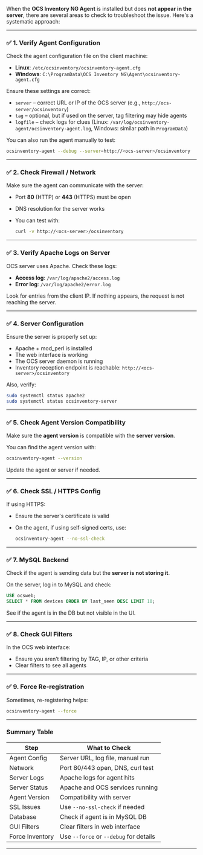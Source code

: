 When the **OCS Inventory NG Agent** is installed but does **not appear in the server**, there are several areas to check to troubleshoot the issue. Here's a systematic approach:

---

### ✅ 1. **Verify Agent Configuration**

Check the agent configuration file on the client machine:

* **Linux**: `/etc/ocsinventory/ocsinventory-agent.cfg`
* **Windows**: `C:\ProgramData\OCS Inventory NG\Agent\ocsinventory-agent.cfg`

Ensure these settings are correct:

* `server` – correct URL or IP of the OCS server (e.g., `http://ocs-server/ocsinventory`)
* `tag` – optional, but if used on the server, tag filtering may hide agents
* `logfile` – check logs for clues (Linux: `/var/log/ocsinventory-agent/ocsinventory-agent.log`, Windows: similar path in `ProgramData`)

You can also run the agent manually to test:

```bash
ocsinventory-agent --debug --server=http://<ocs-server>/ocsinventory
```

---

### ✅ 2. **Check Firewall / Network**

Make sure the agent can communicate with the server:

* Port **80** (HTTP) or **443** (HTTPS) must be open
* DNS resolution for the server works
* You can test with:

  ```bash
  curl -v http://<ocs-server>/ocsinventory
  ```

---

### ✅ 3. **Verify Apache Logs on Server**

OCS server uses Apache. Check these logs:

* **Access log**: `/var/log/apache2/access.log`
* **Error log**: `/var/log/apache2/error.log`

Look for entries from the client IP. If nothing appears, the request is not reaching the server.

---

### ✅ 4. **Server Configuration**

Ensure the server is properly set up:

* Apache + mod\_perl is installed
* The web interface is working
* The OCS server daemon is running
* Inventory reception endpoint is reachable:
  `http://<ocs-server>/ocsinventory`

Also, verify:

```bash
sudo systemctl status apache2
sudo systemctl status ocsinventory-server
```

---

### ✅ 5. **Check Agent Version Compatibility**

Make sure the **agent version** is compatible with the **server version**.

You can find the agent version with:

```bash
ocsinventory-agent --version
```

Update the agent or server if needed.

---

### ✅ 6. **Check SSL / HTTPS Config**

If using HTTPS:

* Ensure the server's certificate is valid
* On the agent, if using self-signed certs, use:

  ```bash
  ocsinventory-agent --no-ssl-check
  ```

---

### ✅ 7. **MySQL Backend**

Check if the agent is sending data but the **server is not storing it**.

On the server, log in to MySQL and check:

```sql
USE ocsweb;
SELECT * FROM devices ORDER BY last_seen DESC LIMIT 10;
```

See if the agent is in the DB but not visible in the UI.

---

### ✅ 8. **Check GUI Filters**

In the OCS web interface:

* Ensure you aren’t filtering by TAG, IP, or other criteria
* Clear filters to see all agents

---

### ✅ 9. **Force Re-registration**

Sometimes, re-registering helps:

```bash
ocsinventory-agent --force
```

---

### Summary Table

| Step            | What to Check                          |
| --------------- | -------------------------------------- |
| Agent Config    | Server URL, log file, manual run       |
| Network         | Port 80/443 open, DNS, curl test       |
| Server Logs     | Apache logs for agent hits             |
| Server Status   | Apache and OCS services running        |
| Agent Version   | Compatibility with server              |
| SSL Issues      | Use `--no-ssl-check` if needed         |
| Database        | Check if agent is in MySQL DB          |
| GUI Filters     | Clear filters in web interface         |
| Force Inventory | Use `--force` or `--debug` for details |

---

